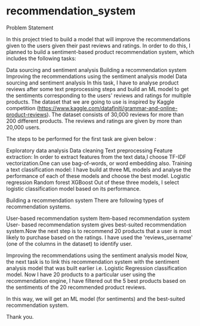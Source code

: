 # recommendation_system
Problem Statement

In this project tried to build a model that will improve the recommendations given to the users given their past reviews and ratings. In order to do this, I planned to build a sentiment-based product recommendation system, which includes the following tasks:

Data sourcing and sentiment analysis
Building a recommendation system
Improving the recommendations using the sentiment analysis model
Data sourcing and sentiment analysis In this task, I have to analyse product reviews after some text preprocessing steps and build an ML model to get the sentiments corresponding to the users' reviews and ratings for multiple products. The dataset that we are going to use is inspired by Kaggle competition (https://www.kaggle.com/datafiniti/grammar-and-online-product-reviews). The dataset consists of 30,000 reviews for more than 200 different products. The reviews and ratings are given by more than 20,000 users.

The steps to be performed for the first task are given below :

Exploratory data analysis
Data cleaning
Text preprocessing
Feature extraction: In order to extract features from the text data,I choose TF-IDF vectorization.One can use bag-of-words, or word embedding also.
Training a text classification model: I have build at three ML models and analyse the performance of each of these models and choose the best model.
Logistic regression
Random forest
XGBoost
Out of these three models, I select logistic classification model based on its performance.

Building a recommendation system There are following types of recommendation systems.

User-based recommendation system
Item-based recommendation system
User- based recommendation system gives best-suited recommendation system.Now the next step is to recommend 20 products that a user is most likely to purchase based on the ratings. I have used the 'reviews_username' (one of the columns in the dataset) to identify user.

Improving the recommendations using the sentiment analysis model Now, the next task is to link this recommendation system with the sentiment analysis model that was built earlier i.e. Logistic Regression classification model. Now I have 20 products to a particular user using the recommendation engine, I have filtered out the 5 best products based on the sentiments of the 20 recommended product reviews.

In this way, we will get an ML model (for sentiments) and the best-suited recommendation system.

Thank you.
